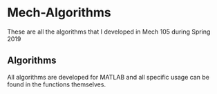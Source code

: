 # Mech-Algorithms
These are all the algorithms that I developed in Mech 105 during Spring 2019
## Algorithms
All algorithms are developed for MATLAB and all specific usage can be found in the functions themselves.
